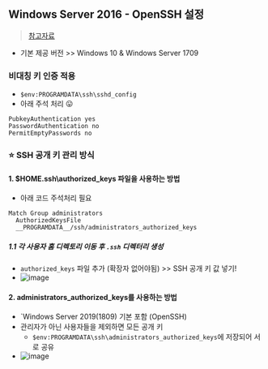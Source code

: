 ## Windows Server 2016 - OpenSSH 설정
> [참고자료](https://cloudeveloper.net/windows-10-%EB%84%A4%EC%9D%B4%ED%8B%B0%EB%B8%8C-%EB%B0%A9%EC%8B%9D%EC%9C%BC%EB%A1%9C-ssh-%EC%84%9C%EB%B2%84-%EC%84%A4%EC%A0%95%ED%95%98%EA%B8%B0-64988d87349)
- 기본 제공 버전 >> Windows 10 & Windows Server 1709

### 비대칭 키 인증 적용
- `$env:PROGRAMDATA\ssh\sshd_config`
- 아래 주석 처리 😛
  


```
PubkeyAuthentication yes
PasswordAuthentication no
PermitEmptyPasswords no
```
### ⭐ SSH 공개 키 관리 방식
#### 1. $HOME\.ssh\authorized_keys 파일을 사용하는 방법
- 아래 코드 주석처리 필요



```
Match Group administrators
  AuthorizedKeysFile
  __PROGRAMDATA__/ssh/administrators_authorized_keys
```
##### 1.1 각 사용자 홈 디렉토리 이동 후 `.ssh` 디렉터리 생성 
- `authorized_keys` 파일 추가 (확장자 없어야됨) >> SSH 공개 키 값 넣기!
- ![image](https://github.com/hyunolike/info-docs/assets/61215550/717615a4-6381-40f3-b41d-f53db74ea142)


#### 2. administrators_authorized_keys를 사용하는 방법
- `Windows Server 2019(1809) 기본 포함 (OpenSSH)
- 관리자가 아닌 사용자들을 제외하면 모든 공개 키 
  - `$env:PROGRAMDATA\ssh\administrators_authorized_keys`에 저장되어 서로 공유
- ![image](https://github.com/hyunolike/info-docs/assets/61215550/e902d6ee-9dec-492f-b3eb-4fd8cb9e2477)


